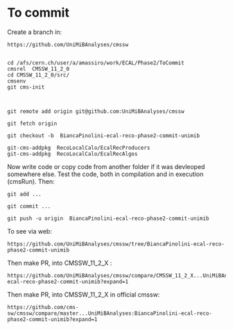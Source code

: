 To commit
====

Create a branch in:

    https://github.com/UniMiBAnalyses/cmssw

    
    cd /afs/cern.ch/user/a/amassiro/work/ECAL/Phase2/ToCommit
    cmsrel  CMSSW_11_2_0
    cd CMSSW_11_2_0/src/
    cmsenv
    git cms-init
    
    
    
    git remote add origin git@github.com:UniMiBAnalyses/cmssw

    git fetch origin

    git checkout -b  BiancaPinolini-ecal-reco-phase2-commit-unimib
       
    git-cms-addpkg  RecoLocalCalo/EcalRecProducers
    git-cms-addpkg  RecoLocalCalo/EcalRecAlgos

    
Now write code or copy code from another folder if it was devleoped somewhere else.
Test the code, both in compilation and in execution (cmsRun).
Then:
    
    git add ...
    
    git commit ...
    
    git push -u origin  BiancaPinolini-ecal-reco-phase2-commit-unimib


To see via web:

    https://github.com/UniMiBAnalyses/cmssw/tree/BiancaPinolini-ecal-reco-phase2-commit-unimib

Then make PR, into CMSSW_11_2_X :

    https://github.com/UniMiBAnalyses/cmssw/compare/CMSSW_11_2_X...UniMiBAnalyses:BiancaPinolini-ecal-reco-phase2-commit-unimib?expand=1
    
Then make PR, into CMSSW_11_2_X in official cmssw:

    https://github.com/cms-sw/cmssw/compare/master...UniMiBAnalyses:BiancaPinolini-ecal-reco-phase2-commit-unimib?expand=1
    